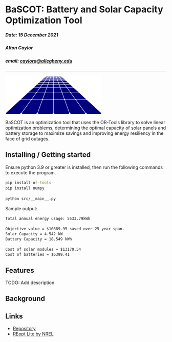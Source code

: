 # BaSCOT: Battery and Solar Capacity Optimization Tool

##### Date: 15 December 2021

##### Alton Caylor

##### email: caylora@allegheny.edu

---

![logo](img/panel.png)

BaSCOT is an optimization tool that uses the OR-Tools library to solve linear optimization problems, determining the optimal capacity of solar panels and battery storage to maximize savings and improving energy resiliency in the face of grid outages.

## Installing / Getting started

Ensure python 3.9 or greater is installed, then run the following commands to execute the program.

```cmd
pip install or-tools
pip install numpy

python src/__main__.py
```

Sample output:

```sample
Total annual energy usage: 5533.79kWh

Objective value = $10889.95 saved over 25 year span.
Solar Capacity = 4.542 kW
Battery Capacity = 18.549 kWh

Cost of solar modules = $13170.54
Cost of batteries = $6399.41
```

## Features

TODO: Add description

## Background

## Links

* [Repository](https://github.com/caylora/BaSCOT)
* [REopt Lite by NREL](https://github.com/NREL/REoptLite)
